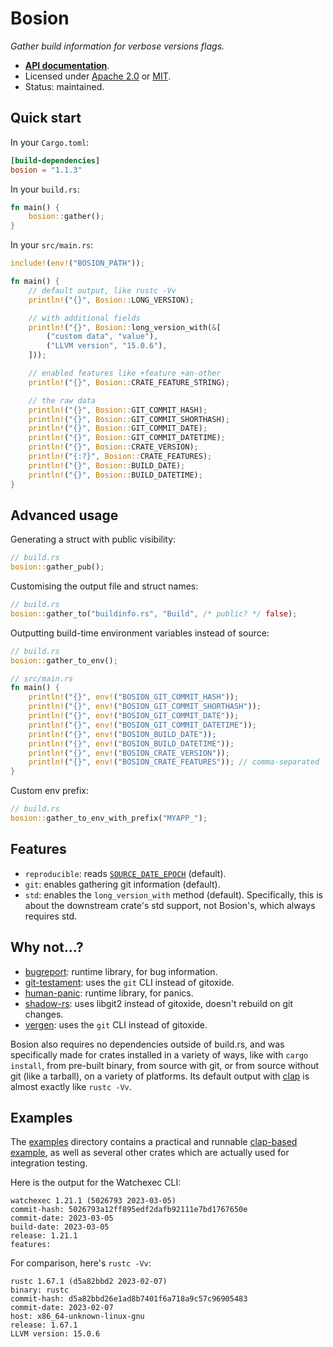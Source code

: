# Bosion

_Gather build information for verbose versions flags._

- **[API documentation][docs]**.
- Licensed under [Apache 2.0][license] or [MIT](https://passcod.mit-license.org).
- Status: maintained.

[docs]: https://docs.rs/bosion
[license]: ../../LICENSE

## Quick start

In your `Cargo.toml`:

```toml
[build-dependencies]
bosion = "1.1.3"
```

In your `build.rs`:

```rust ,no_run
fn main() {
    bosion::gather();
}
```

In your `src/main.rs`:

```rust ,ignore
include!(env!("BOSION_PATH"));

fn main() {
    // default output, like rustc -Vv
    println!("{}", Bosion::LONG_VERSION);

    // with additional fields
    println!("{}", Bosion::long_version_with(&[
        ("custom data", "value"),
        ("LLVM version", "15.0.6"),
    ]));

    // enabled features like +feature +an-other
    println!("{}", Bosion::CRATE_FEATURE_STRING);

    // the raw data
    println!("{}", Bosion::GIT_COMMIT_HASH);
    println!("{}", Bosion::GIT_COMMIT_SHORTHASH);
    println!("{}", Bosion::GIT_COMMIT_DATE);
    println!("{}", Bosion::GIT_COMMIT_DATETIME);
    println!("{}", Bosion::CRATE_VERSION);
    println!("{:?}", Bosion::CRATE_FEATURES);
    println!("{}", Bosion::BUILD_DATE);
    println!("{}", Bosion::BUILD_DATETIME);
}
```

## Advanced usage

Generating a struct with public visibility:

```rust ,no_run
// build.rs
bosion::gather_pub();
```

Customising the output file and struct names:

```rust ,no_run
// build.rs
bosion::gather_to("buildinfo.rs", "Build", /* public? */ false);
```

Outputting build-time environment variables instead of source:

```rust ,ignore
// build.rs
bosion::gather_to_env();

// src/main.rs
fn main() {
    println!("{}", env!("BOSION_GIT_COMMIT_HASH"));
    println!("{}", env!("BOSION_GIT_COMMIT_SHORTHASH"));
    println!("{}", env!("BOSION_GIT_COMMIT_DATE"));
    println!("{}", env!("BOSION_GIT_COMMIT_DATETIME"));
    println!("{}", env!("BOSION_BUILD_DATE"));
    println!("{}", env!("BOSION_BUILD_DATETIME"));
    println!("{}", env!("BOSION_CRATE_VERSION"));
    println!("{}", env!("BOSION_CRATE_FEATURES")); // comma-separated
}
```

Custom env prefix:

```rust ,no_run
// build.rs
bosion::gather_to_env_with_prefix("MYAPP_");
```

## Features

- `reproducible`: reads [`SOURCE_DATE_EPOCH`](https://reproducible-builds.org/docs/source-date-epoch/) (default).
- `git`: enables gathering git information (default).
- `std`: enables the `long_version_with` method (default).
  Specifically, this is about the downstream crate's std support, not Bosion's, which always requires std.

## Why not...?

- [bugreport](https://github.com/sharkdp/bugreport): runtime library, for bug information.
- [git-testament](https://github.com/kinnison/git-testament): uses the `git` CLI instead of gitoxide.
- [human-panic](https://github.com/rust-cli/human-panic): runtime library, for panics.
- [shadow-rs](https://github.com/baoyachi/shadow-rs): uses libgit2 instead of gitoxide, doesn't rebuild on git changes.
- [vergen](https://github.com/rustyhorde/vergen): uses the `git` CLI instead of gitoxide.

Bosion also requires no dependencies outside of build.rs, and was specifically made for crates
installed in a variety of ways, like with `cargo install`, from pre-built binary, from source with
git, or from source without git (like a tarball), on a variety of platforms. Its default output with
[clap](https://clap.rs) is almost exactly like `rustc -Vv`.

## Examples

The [examples](./examples) directory contains a practical and runnable [clap-based example](./examples/clap/), as well
as several other crates which are actually used for integration testing.

Here is the output for the Watchexec CLI:

```plain
watchexec 1.21.1 (5026793 2023-03-05)
commit-hash: 5026793a12ff895edf2dafb92111e7bd1767650e
commit-date: 2023-03-05
build-date: 2023-03-05
release: 1.21.1
features:
```

For comparison, here's `rustc -Vv`:

```plain
rustc 1.67.1 (d5a82bbd2 2023-02-07)
binary: rustc
commit-hash: d5a82bbd26e1ad8b7401f6a718a9c57c96905483
commit-date: 2023-02-07
host: x86_64-unknown-linux-gnu
release: 1.67.1
LLVM version: 15.0.6
```
